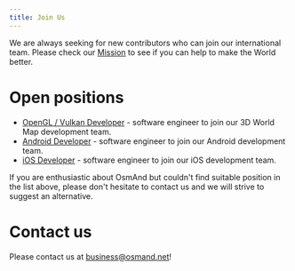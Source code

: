 ```yaml
---
title: Join Us
---
```

We are always seeking for new contributors who can join our international team. Please check our [Mission](./mission.md) to see if you can help to make the World better.

# Open positions

- [OpenGL / Vulkan Developer](./opengl-vulkan-dev.md) - software engineer to join our 3D World Map development team.
- [Android Developer](./android-dev.md) - software engineer to join our Android development team.
- [iOS Developer](./ios-dev.md) - software engineer to join our iOS development team.

If you are enthusiastic about OsmAnd but couldn't find suitable position in the list above, please don't hesitate to contact us and we will strive to suggest an alternative.

# Contact us

Please contact us at business@osmand.net!
